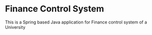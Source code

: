 # Finance Control System

This is a Spring based Java application for Finance control system of a University
